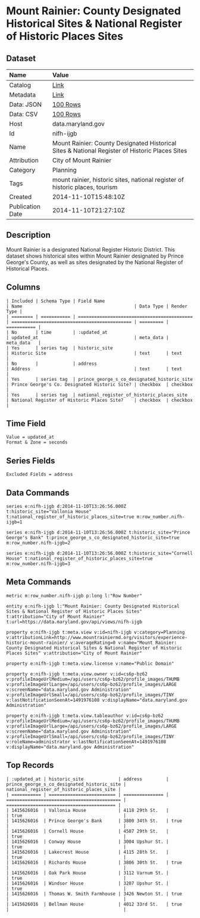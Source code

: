 # Mount Rainier: County Designated Historical Sites & National Register of Historic Places Sites

## Dataset

| Name | Value |
| :--- | :---- |
| Catalog | [Link](https://catalog.data.gov/dataset/mount-rainier-county-designated-historical-sites-national-register-of-historic-places-site-0fc5d) |
| Metadata | [Link](https://data.maryland.gov/api/views/nifh-ijgb) |
| Data: JSON | [100 Rows](https://data.maryland.gov/api/views/nifh-ijgb/rows.json?max_rows=100) |
| Data: CSV | [100 Rows](https://data.maryland.gov/api/views/nifh-ijgb/rows.csv?max_rows=100) |
| Host | data.maryland.gov |
| Id | nifh-ijgb |
| Name | Mount Rainier: County Designated Historical Sites & National Register of Historic Places Sites |
| Attribution | City of Mount Rainier |
| Category | Planning |
| Tags | mount rainier, historic sites, national register of historic places, tourism |
| Created | 2014-11-10T15:48:10Z |
| Publication Date | 2014-11-10T21:27:10Z |

## Description

Mount Rainier is a designated National Register Historic District. This dataset shows historical sites within Mount Rainier designated by Prince George's County, as well as sites designated by the National Register of Historical Places.

## Columns

```ls
| Included | Schema Type | Field Name                                  | Name                                          | Data Type | Render Type |
| ======== | =========== | =========================================== | ============================================= | ========= | =========== |
| No       | time        | :updated_at                                 | updated_at                                    | meta_data | meta_data   |
| Yes      | series tag  | historic_site                               | Historic Site                                 | text      | text        |
| No       |             | address                                     | Address                                       | text      | text        |
| Yes      | series tag  | prince_george_s_co_designated_historic_site | Prince George's Co. Designated Historic Site? | checkbox  | checkbox    |
| Yes      | series tag  | national_register_of_historic_places_site   | National Register of Historic Places Site?    | checkbox  | checkbox    |
```

## Time Field

```ls
Value = updated_at
Format & Zone = seconds
```

## Series Fields

```ls
Excluded Fields = address
```

## Data Commands

```ls
series e:nifh-ijgb d:2014-11-10T13:26:56.000Z t:historic_site="Vallonia House" t:national_register_of_historic_places_site=true m:row_number.nifh-ijgb=1

series e:nifh-ijgb d:2014-11-10T13:26:56.000Z t:historic_site="Prince George's Bank" t:prince_george_s_co_designated_historic_site=true m:row_number.nifh-ijgb=2

series e:nifh-ijgb d:2014-11-10T13:26:56.000Z t:historic_site="Cornell House" t:national_register_of_historic_places_site=true m:row_number.nifh-ijgb=3
```

## Meta Commands

```ls
metric m:row_number.nifh-ijgb p:long l:"Row Number"

entity e:nifh-ijgb l:"Mount Rainier: County Designated Historical Sites & National Register of Historic Places Sites" t:attribution="City of Mount Rainier" t:url=https://data.maryland.gov/api/views/nifh-ijgb

property e:nifh-ijgb t:meta.view v:id=nifh-ijgb v:category=Planning v:attributionLink=http://www.mountrainiermd.org/visitors/experience-historic-mount-rainier/ v:averageRating=0 v:name="Mount Rainier: County Designated Historical Sites & National Register of Historic Places Sites" v:attribution="City of Mount Rainier"

property e:nifh-ijgb t:meta.view.license v:name="Public Domain"

property e:nifh-ijgb t:meta.view.owner v:id=cs6p-bz62 v:profileImageUrlMedium=/api/users/cs6p-bz62/profile_images/THUMB v:profileImageUrlLarge=/api/users/cs6p-bz62/profile_images/LARGE v:screenName="data.maryland.gov Administration" v:profileImageUrlSmall=/api/users/cs6p-bz62/profile_images/TINY v:lastNotificationSeenAt=1491976108 v:displayName="data.maryland.gov Administration"

property e:nifh-ijgb t:meta.view.tableauthor v:id=cs6p-bz62 v:profileImageUrlMedium=/api/users/cs6p-bz62/profile_images/THUMB v:profileImageUrlLarge=/api/users/cs6p-bz62/profile_images/LARGE v:screenName="data.maryland.gov Administration" v:profileImageUrlSmall=/api/users/cs6p-bz62/profile_images/TINY v:roleName=administrator v:lastNotificationSeenAt=1491976108 v:displayName="data.maryland.gov Administration"
```

## Top Records

```ls
| :updated_at | historic_site             | address         | prince_george_s_co_designated_historic_site | national_register_of_historic_places_site | 
| =========== | ========================= | =============== | =========================================== | ========================================= | 
| 1415626016  | Vallonia House            | 4118 29th St.   |                                             | true                                      | 
| 1415626016  | Prince George's Bank      | 3800 34th St.   | true                                        |                                           | 
| 1415626016  | Cornell House             | 4507 29th St.   |                                             | true                                      | 
| 1415626016  | Conway House              | 3004 Upshur St. |                                             | true                                      | 
| 1415626016  | Lakecrest House           | 4115 28th St.   |                                             | true                                      | 
| 1415626016  | Richards House            | 3806 30th St.   | true                                        |                                           | 
| 1415626016  | Oak Park House            | 3112 Varnum St. |                                             | true                                      | 
| 1415626016  | Windsor House             | 3207 Upshur St. |                                             | true                                      | 
| 1415626016  | Thomas W. Smith Farmhouse | 3426 Newton St. | true                                        |                                           | 
| 1415626016  | Bellman House             | 4012 33rd St.   | true                                        |                                           | 
```